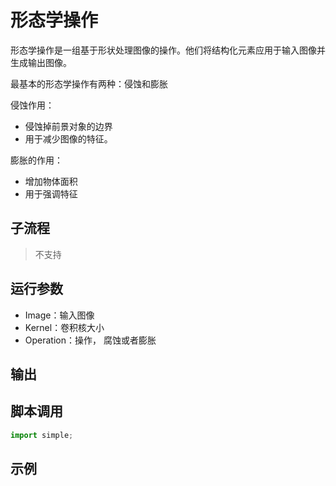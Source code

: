 # 形态学操作 
形态学操作是一组基于形状处理图像的操作。他们将结构化元素应用于输入图像并生成输出图像。 


最基本的形态学操作有两种：侵蚀和膨胀 

侵蚀作用： 

* 侵蚀掉前景对象的边界
* 用于减少图像的特征。

膨胀的作用： 

* 增加物体面积
* 用于强调特征

## 子流程
> 不支持


## 运行参数

* Image：输入图像
* Kernel：卷积核大小
* Operation：操作， 腐蚀或者膨胀



## 输出

    


## 脚本调用

```python
import simple;

```

## 示例
